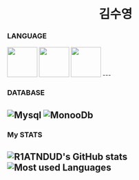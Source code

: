 <h1 align=center>김수영</h1>

### LANGUAGE
<img src="https://encrypted-tbn0.gstatic.com/images?q=tbn:ANd9GcR7OrtM7FfDgFfgOmRqL4R__bU5cjx1ltwy1A&s.png" width="70" height="70">
<img src="https://velog.velcdn.com/images/cocoder/post/86fa8f97-d9aa-4f02-98e3-7d8a540f9227/image.png" width="70" height="70">
<img src="https://encrypted-tbn0.gstatic.com/images?q=tbn:ANd9GcTKDv9q_TMRHh7ogcmQaOyA6HZ5eu5DCyExLQ&s.png" width="70" height="70">
---


### DATABASE
![Mysql](https://img.shields.io/badge/MySQL-005C84?style=for-the-badge&logo=mysql&logoColor=white)
![MonooDb](https://img.shields.io/badge/MongoDB-4EA94B?style=for-the-badge&logo=mongodb&logoColor=white)
---

### My STATS
![R1ATNDUD's GitHub stats](https://github-readme-stats.vercel.app/api?username=R1ATNDUD&hide=contribs,prs&show_icons=true&theme=graywhite)
![Most used Languages](https://github-readme-stats.vercel.app/api/top-langs/?username=R1ATNDUD&theme=blue-white)
---
